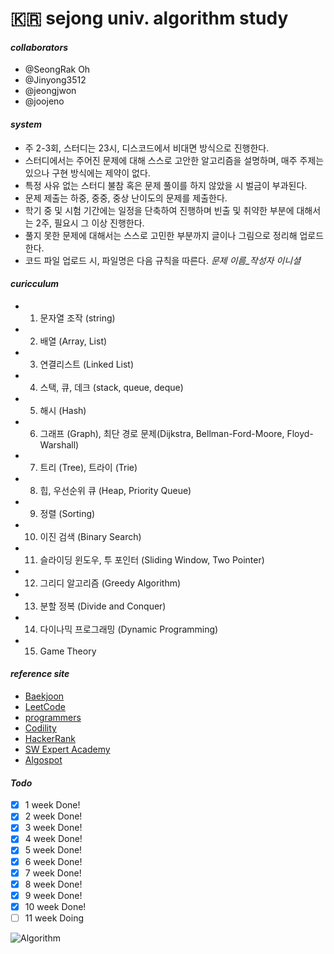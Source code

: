 # __🇰🇷 sejong univ. algorithm study__

#### __*collaborators*__
- @SeongRak Oh 
- @Jinyong3512
- @jeongjwon
- @joojeno

#### __*system*__
- 주 2-3회, 스터디는 23시, 디스코드에서 비대면 방식으로 진행한다.  
- 스터디에서는 주어진 문제에 대해 스스로 고안한 알고리즘을 설명하며, 매주 주제는 있으나 구현 방식에는 제약이 없다.
- 특정 사유 없는 스터디 불참 혹은 문제 풀이를 하지 않았을 시 벌금이 부과된다.
- 문제 제출는 하중, 중중, 중상 난이도의 문제를 제출한다. 
- 학기 중 및 시험 기간에는 일정을 단축하여 진행하며 빈출 및 취약한 부분에 대해서는 2주, 필요시 그 이상 진행한다.
- 풀지 못한 문제에 대해서는 스스로 고민한 부분까지 글이나 그림으로 정리해 업로드한다.
- 코드 파일 업로드 시, 파일명은 다음 규칙을 따른다. *문제 이름_작성자 이니셜*

#### __*curicculum*__
- 1. 문자열 조작 (string)
- 2. 배열 (Array, List)
- 3. 연결리스트 (Linked List)
- 4. 스택, 큐, 데크 (stack, queue, deque)
- 5. 해시 (Hash)
- 6. 그래프 (Graph), 최단 경로 문제(Dijkstra, Bellman-Ford-Moore, Floyd-Warshall)
- 7. 트리 (Tree), 트라이 (Trie)
- 8. 힙, 우선순위 큐 (Heap, Priority Queue)
- 9. 정렬 (Sorting)
- 10. 이진 검색 (Binary Search)
- 11. 슬라이딩 윈도우, 투 포인터 (Sliding Window, Two Pointer)
- 12. 그리디 알고리즘 (Greedy Algorithm)
- 13. 분할 정복 (Divide and Conquer)
- 14. 다이나믹 프로그래밍 (Dynamic Programming)
- 15. Game Theory

#### __*reference site*__
- [Baekjoon](https://www.acmicpc.net)
- [LeetCode](https://leetcode.com)
- [programmers](https://programmers.co.kr)
- [Codility](https://app.codility.com/programmers/)
- [HackerRank](https://www.hackerrank.com/dashboard)
- [SW Expert Academy](https://swexpertacademy.com/main/main.do)
- [Algospot](https://www.algospot.com/)

#### __*Todo*__
- [X] 1 week Done!
- [X] 2 week Done!
- [X] 3 week Done!
- [X] 4 week Done!
- [X] 5 week Done!
- [X] 6 week Done!
- [X] 7 week Done!
- [X] 8 week Done!
- [X] 9 week Done!
- [X] 10 week Done!
- [ ] 11 week Doing

![Algorithm](https://blog.kakaocdn.net/dn/xCxbD/btq3zN4NQ3x/0ZBXlRgaeTqT1hBmPBrOQk/img.png)

